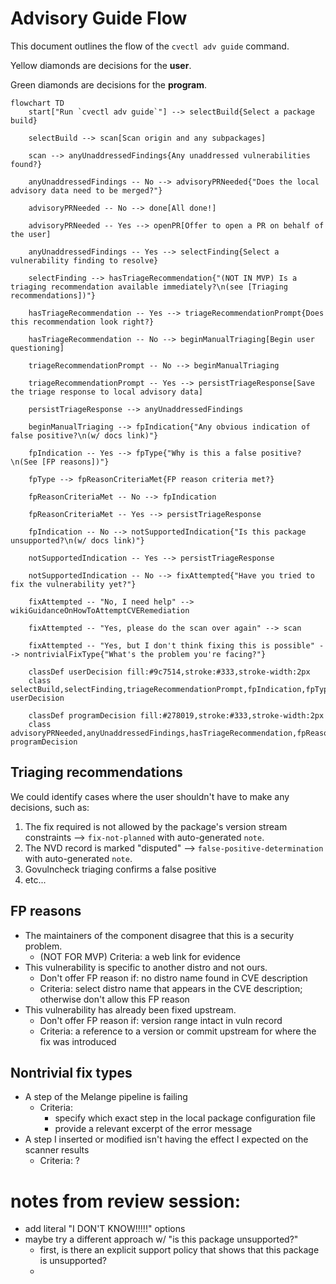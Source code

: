 # Advisory Guide Flow

This document outlines the flow of the `cvectl adv guide` command.

Yellow diamonds are decisions for the **user**.

Green diamonds are decisions for the **program**.

```mermaid
flowchart TD
    start["Run `cvectl adv guide`"] --> selectBuild{Select a package build}

    selectBuild --> scan[Scan origin and any subpackages]

    scan --> anyUnaddressedFindings{Any unaddressed vulnerabilities found?}

    anyUnaddressedFindings -- No --> advisoryPRNeeded{"Does the local advisory data need to be merged?"}

    advisoryPRNeeded -- No --> done[All done!]

    advisoryPRNeeded -- Yes --> openPR[Offer to open a PR on behalf of the user]

    anyUnaddressedFindings -- Yes --> selectFinding{Select a vulnerability finding to resolve}

    selectFinding --> hasTriageRecommendation{"(NOT IN MVP) Is a triaging recommendation available immediately?\n(see [Triaging recommendations])"}

    hasTriageRecommendation -- Yes --> triageRecommendationPrompt{Does this recommendation look right?}

    hasTriageRecommendation -- No --> beginManualTriaging[Begin user questioning]

    triageRecommendationPrompt -- No --> beginManualTriaging

    triageRecommendationPrompt -- Yes --> persistTriageResponse[Save the triage response to local advisory data]

    persistTriageResponse --> anyUnaddressedFindings

    beginManualTriaging --> fpIndication{"Any obvious indication of false positive?\n(w/ docs link)"}

    fpIndication -- Yes --> fpType{"Why is this a false positive?\n(See [FP reasons])"}

    fpType --> fpReasonCriteriaMet{FP reason criteria met?}

    fpReasonCriteriaMet -- No --> fpIndication

    fpReasonCriteriaMet -- Yes --> persistTriageResponse

    fpIndication -- No --> notSupportedIndication{"Is this package unsupported?\n(w/ docs link)"}

    notSupportedIndication -- Yes --> persistTriageResponse

    notSupportedIndication -- No --> fixAttempted{"Have you tried to fix the vulnerability yet?"}

    fixAttempted -- "No, I need help" --> wikiGuidanceOnHowToAttemptCVERemediation

    fixAttempted -- "Yes, please do the scan over again" --> scan

    fixAttempted -- "Yes, but I don't think fixing this is possible" --> nontrivialFixType{"What's the problem you're facing?"}

    classDef userDecision fill:#9c7514,stroke:#333,stroke-width:2px
    class selectBuild,selectFinding,triageRecommendationPrompt,fpIndication,fpType,fixAttempted,nontrivialFixType userDecision

    classDef programDecision fill:#278019,stroke:#333,stroke-width:2px
    class advisoryPRNeeded,anyUnaddressedFindings,hasTriageRecommendation,fpReasonCriteriaMet,notSupportedIndication programDecision
```

## Triaging recommendations

We could identify cases where the user shouldn't have to make any decisions, such as:

1. The fix required is not allowed by the package's version stream constraints --> `fix-not-planned` with auto-generated `note`.
1. The NVD record is marked "disputed" --> `false-positive-determination` with auto-generated `note`.
1. Govulncheck triaging confirms a false positive
1. etc...


## FP reasons

- The maintainers of the component disagree that this is a security problem.
    - (NOT FOR MVP) Criteria: a web link for evidence
- This vulnerability is specific to another distro and not ours.
    - Don't offer FP reason if: no distro name found in CVE description
    - Criteria: select distro name that appears in the CVE description; otherwise don't allow this FP reason
- This vulnerability has already been fixed upstream.
    - Don't offer FP reason if: version range intact in vuln record
    - Criteria: a reference to a version or commit upstream for where the fix was introduced

## Nontrivial fix types

- A step of the Melange pipeline is failing
    - Criteria:
        - specify which exact step in the local package configuration file
        - provide a relevant excerpt of the error message
- A step I inserted or modified isn't having the effect I expected on the scanner results
    - Criteria: ?

# notes from review session:

- add literal "I DON'T KNOW!!!!!" options
- maybe try a different approach w/ "is this package unsupported?"
    - first, is there an explicit support policy that shows that this package is unsupported?
    -
